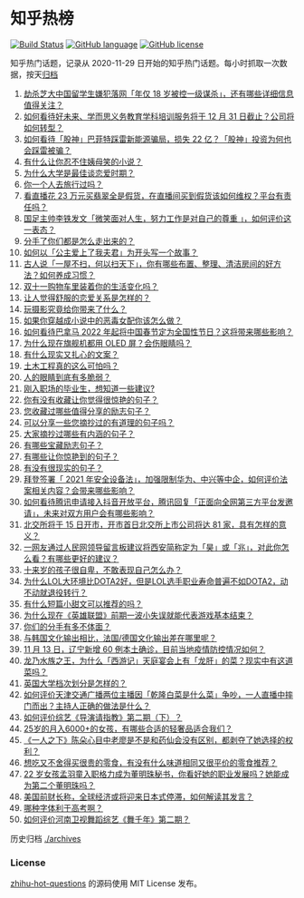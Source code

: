 # 知乎热榜
[![Build Status](https://github.com/ToWeLong/zhihu-hot-questions/workflows/CI/badge.svg)](https://github.com/ToWeLong/zhihu-hot-questions/actions)
[![GitHub language](https://img.shields.io/badge/language-golang-orange.svg)](https://golang.org/)
[![GitHub license](https://img.shields.io/github/license/ToWeLong/zhihu-hot-questions)](https://github.com/ToWeLong/zhihu-hot-questions/blob/main/LICENSE)

知乎热门话题，记录从 2020-11-29 日开始的知乎热门话题。每小时抓取一次数据，按天[归档](./archives)

<!-- BEGIN -->

1. [劫杀芝大中国留学生嫌犯落网「年仅 18 岁被控一级谋杀」，还有哪些详细信息值得关注？](https://www.zhihu.com/question/498565732)
1. [如何看待好未来、学而思义务教育学科培训服务将于 12 月 31 日截止？公司将如何转型？](https://www.zhihu.com/question/498593904)
1. [如何看待「股神」巴菲特踩雷新能源骗局，损失 22 亿？「股神」投资为何也会踩雷被骗？](https://www.zhihu.com/question/498381295)
1. [有什么让你忍不住姨母笑的小说？](https://www.zhihu.com/question/443447926)
1. [为什么大学是最佳谈恋爱时期？](https://www.zhihu.com/question/485018994)
1. [你一个人去旅行过吗？](https://www.zhihu.com/question/448734592)
1. [看直播花 23 万元买翡翠全是假货，在直播间买到假货该如何维权？平台有责任吗？](https://www.zhihu.com/question/498039466)
1. [国足主帅李铁发文「微笑面对人生，努力工作是对自己的尊重 」，如何评价这一表态？](https://www.zhihu.com/question/498424419)
1. [分手了你们都是怎么走出来的？](https://www.zhihu.com/question/490151651)
1. [如何以「公主爱上了我夫君」为开头写一个故事？](https://www.zhihu.com/question/475542470)
1. [古人说「一屋不扫，何以扫天下」，你有哪些布置、整理、清洁房间的好方法？如何养成习惯？](https://www.zhihu.com/question/497158713)
1. [双十一购物车里装着你的生活变化吗？](https://www.zhihu.com/question/498592307)
1. [让人觉得舒服的恋爱关系是怎样的？](https://www.zhihu.com/question/35736355)
1. [玩摄影究竟给你带来了什么？](https://www.zhihu.com/question/489715932)
1. [如果你穿越成小说中的恶毒女配你该怎么做？](https://www.zhihu.com/question/342257847)
1. [如何看待巴拿马 2022 年起将中国春节定为全国性节日？这将带来哪些影响？](https://www.zhihu.com/question/498677828)
1. [为什么现在旗舰机都用 OLED 屏？会伤眼睛吗？](https://www.zhihu.com/question/497843838)
1. [有什么现实又扎心的文案？](https://www.zhihu.com/question/480869025)
1. [土木工程真的这么可怕吗？](https://www.zhihu.com/question/339607773)
1. [人的眼睛到底有多脆弱？](https://www.zhihu.com/question/497647369)
1. [刚入职场的毕业生，想知道一些建议?](https://www.zhihu.com/question/491433425)
1. [你有没有收藏让你觉得很惊艳的句子？](https://www.zhihu.com/question/435010966)
1. [您收藏过哪些值得分享的励志句子？](https://www.zhihu.com/question/476146932)
1. [可以分享一些您摘抄过的有道理的句子吗？](https://www.zhihu.com/question/474930012)
1. [大家摘抄过哪些有内涵的句子？](https://www.zhihu.com/question/459676032)
1. [有哪些宝藏励志句子？](https://www.zhihu.com/question/460636336)
1. [有哪些让你惊艳到的句子？](https://www.zhihu.com/question/456559618)
1. [有没有很现实的句子？](https://www.zhihu.com/question/475130700)
1. [拜登签署「 2021 年安全设备法」，加强限制华为、中兴等中企，如何评价法案相关内容？会带来哪些影响？](https://www.zhihu.com/question/498319917)
1. [如何看待腾讯申请接入抖音开放平台，腾讯回复「正面向全网第三方平台发邀请」，未来对双方用户会有哪些影响？](https://www.zhihu.com/question/498463781)
1. [北交所将于 15 日开市，开市首日北交所上市公司将达 81 家，具有怎样的意义？](https://www.zhihu.com/question/498453821)
1. [一网友通过人民网领导留言板建议将西安简称定为「昊」或「兆」，对此你怎么看？有哪些更好的建议？](https://www.zhihu.com/question/498392138)
1. [十来岁的孩子很自卑，不敢表现自己怎么办？](https://www.zhihu.com/question/497957189)
1. [为什么LOL大环境比DOTA2好，但是LOL选手职业寿命普遍不如DOTA2，动不动就退役转行？](https://www.zhihu.com/question/287544629)
1. [有什么短篇小甜文可以推荐的吗？](https://www.zhihu.com/question/484832759)
1. [为什么现在《英雄联盟》前期一波小失误就能代表游戏基本结束？](https://www.zhihu.com/question/491881070)
1. [你们的分手有多不体面？](https://www.zhihu.com/question/363689631)
1. [与韩国文化输出相比，法国/德国文化输出差在哪里呢？](https://www.zhihu.com/question/493324914)
1. [11 月 13 日，辽宁新增 60 例本土确诊，目前当地疫情防控情况如何？](https://www.zhihu.com/question/498745429)
1. [龙乃水族之王，为什么「西游记」天庭宴会上有「龙肝」的菜？现实中有这道菜吗？](https://www.zhihu.com/question/497611410)
1. [英国大学档次划分是怎样的？](https://www.zhihu.com/question/437274791)
1. [如何评价天津交通广播两位主播因「乾隆白菜是什么菜」争吵，一人直播中摔门而出？主持人正确的做法是什么？](https://www.zhihu.com/question/498479589)
1. [如何评价综艺《导演请指教》第二期（下）？](https://www.zhihu.com/question/498691451)
1. [25岁的月入6000+的女孩，有哪些合适的轻奢品适合我们？](https://www.zhihu.com/question/26128763)
1. [《一人之下》陈朵心目中老廖是不是和药仙会没有区别，都剥夺了她选择的权利？](https://www.zhihu.com/question/490819944)
1. [想吃又不舍得买很贵的零食，有没有什么味道相同又很平价的零食推荐？](https://www.zhihu.com/question/496749269)
1. [22 岁女孩孟羽童入职格力成为董明珠秘书，你看好她的职业发展吗？她能成为第二个董明珠吗？](https://www.zhihu.com/question/492862535)
1. [美国前财长称，全球经济或将迎来日本式停滞，如何解读其发言？](https://www.zhihu.com/question/498489330)
1. [哪种字体利于高考啊？](https://www.zhihu.com/question/442912614)
1. [如何评价河南卫视舞蹈综艺《舞千年》第二期？](https://www.zhihu.com/question/498485478)

<!-- END -->

历史归档 [./archives](./archives)


### License
[zhihu-hot-questions](https://github.com/towelong/zhihu-hot-questions) 的源码使用 MIT License 发布。